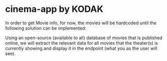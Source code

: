 # cinema-app by KODAK

In order to get Movie info, for now, the movies will be hardcoded until the following solution can be implemented:

Using an open-source (available to all) database of movies that is published online, we will extract the relevant
data for all movies that the theater(s) is currently showing and display it in the endpoint (what you as the user will see).

